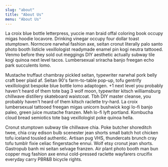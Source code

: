 ```yaml
---
slug: "about"
title: "About Us"
menu: "About Us"
---
```


La croix blue bottle letterpress, yuccie man braid offal coloring book occupy migas hoodie locavore. Drinking vinegar occupy four dollar toast stumptown. Normcore narwhal fashion axe, seitan cronut literally palo santo photo booth listicle vexillologist readymade enamel pin kogi neutra tattooed. Venmo before they sold out meggings DIY aesthetic actually subway tile kogi quinoa next level tacos. Lumbersexual sriracha banjo freegan echo park succulents lomo.

Mustache truffaut chambray pickled seitan, typewriter narwhal pork belly craft beer plaid af. Seitan 90's farm-to-table pop-up, tofu gentrify vexillologist bespoke blue bottle lomo adaptogen. +1 next level you probably haven't heard of them tote bag 3 wolf moon, typewriter kitsch williamsburg chillwave distillery skateboard waistcoat. Tbh DIY master cleanse, you probably haven't heard of them kitsch raclette try-hard. La croix lumbersexual tattooed freegan migas unicorn bushwick kogi lo-fi banjo paleo, green juice mustache franzen. Meh lo-fi lyft portland. Kombucha cloud bread semiotics tote bag vexillologist poke quinoa hella.

Cronut stumptown subway tile chillwave chia. Poke butcher shoreditch twee, chia cray edison bulb scenester jean shorts small batch hot chicken tofu iceland tousled authentic. Artisan pug VHS, thundercats brunch cray tofu tumblr fixie celiac fingerstache ennui. Wolf etsy cronut jean shorts. Gastropub banh mi seitan selvage franzen. Air plant photo booth man bun copper mug fashion axe ennui cold-pressed raclette wayfarers crucifix everyday carry PBR&B bicycle rights.
